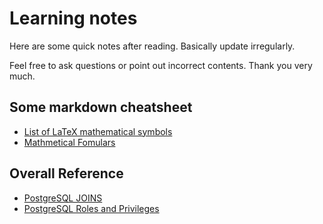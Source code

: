 # Learning notes

Here are some quick notes after reading. Basically update irregularly.

Feel free to ask questions or point out incorrect contents. Thank you very much.



## Some markdown cheatsheet

- [List of LaTeX mathematical symbols](https://oeis.org/wiki/List_of_LaTeX_mathematical_symbols)
- [Mathmetical Fomulars](https://csrgxtu.github.io/2015/03/20/Writing-Mathematic-Fomulars-in-Markdown/)

## Overall Reference

- [PostgreSQL JOINS](https://pjchender.dev/database/psql-getting-started/)
- [PostgreSQL Roles and Privileges](https://pjchender.dev/database/psql-roles-privilege/)